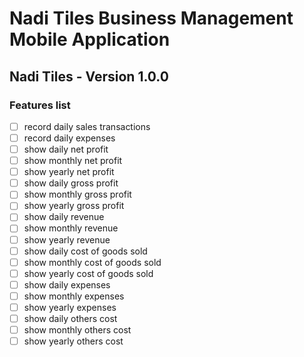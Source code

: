 # Nadi Tiles Business Management Mobile Application

## Nadi Tiles - Version 1.0.0

### Features list

- [ ] record daily sales transactions
- [ ] record daily expenses
- [ ] show daily net profit
- [ ] show monthly net profit
- [ ] show yearly net profit
- [ ] show daily gross profit
- [ ] show monthly gross profit
- [ ] show yearly gross profit
- [ ] show daily revenue
- [ ] show monthly revenue
- [ ] show yearly revenue
- [ ] show daily cost of goods sold
- [ ] show monthly cost of goods sold
- [ ] show yearly cost of goods sold
- [ ] show daily expenses
- [ ] show monthly expenses
- [ ] show yearly expenses
- [ ] show daily others cost
- [ ] show monthly others cost
- [ ] show yearly others cost
